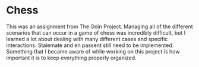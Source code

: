 # Chess

This was an assignment from The Odin Project. Managing all of the different scenarios that can occur in a game of chess was incredibly difficult, but I learned a lot about dealing with many different cases and specific interactions. Stalemate and en passent still need to be implemented. Something that I became aware of while working on this project is how important it is to keep everything properly organized.
